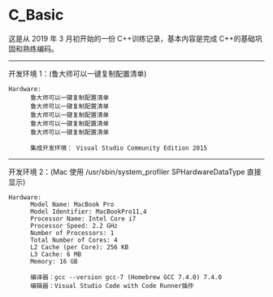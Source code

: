 # C_Basic

这是从 2019 年 3 月初开始的一份 C++训练记录，基本内容是完成 C++的基础巩固和熟练编码。

---

开发环境 1：(鲁大师可以一键复制配置清单)

```
Hardware:
      鲁大师可以一键复制配置清单
      鲁大师可以一键复制配置清单
      鲁大师可以一键复制配置清单
      鲁大师可以一键复制配置清单
      鲁大师可以一键复制配置清单

      集成开发环境： Visual Studio Community Edition 2015
```

---

开发环境 2：(Mac 使用 /usr/sbin/system_profiler SPHardwareDataType 直接显示)

```
Hardware:
      Model Name: MacBook Pro
      Model Identifier: MacBookPro11,4
      Processor Name: Intel Core i7
      Processor Speed: 2.2 GHz
      Number of Processors: 1
      Total Number of Cores: 4
      L2 Cache (per Core): 256 KB
      L3 Cache: 6 MB
      Memory: 16 GB

      编译器：gcc --version gcc-7 (Homebrew GCC 7.4.0) 7.4.0
      编辑器：Visual Studio Code with Code Runner插件
```
